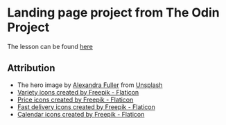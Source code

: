 # Landing page project from The Odin Project

The lesson can be found [here](https://www.theodinproject.com/lessons/foundations-landing-page)

## Attribution

- The hero image by [Alexandra Fuller](https://unsplash.com/photos/assorted-books-on-black-couch-4RNLzJzEMMs) from [Unsplash](https://unsplash.com/) 
- [Variety icons created by Freepik - Flaticon](https://www.flaticon.com/free-icons/variety)
- [Price icons created by Freepik - Flaticon](https://www.flaticon.com/free-icons/price)
- [Fast delivery icons created by Freepik - Flaticon](https://www.flaticon.com/free-icons/fast-delivery)
- [Calendar icons created by Freepik - Flaticon](https://www.flaticon.com/free-icons/calendar)

